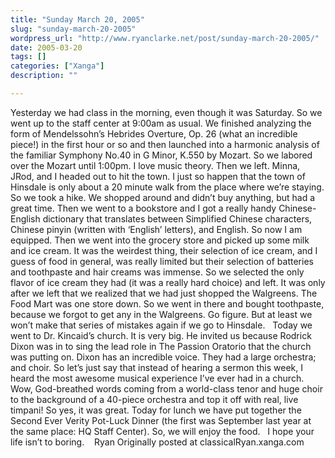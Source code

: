 ```yaml
---
title: "Sunday March 20, 2005"
slug: "sunday-march-20-2005"
wordpress_url: "http://www.ryanclarke.net/post/sunday-march-20-2005/"
date: 2005-03-20
tags: []
categories: ["Xanga"]
description: ""

---
```


Yesterday we had class in the morning, even though it was Saturday. So we went up to the staff center at 9:00am as usual. We finished analyzing the form of Mendelssohn’s Hebrides Overture, Op. 26 (what an incredible piece!) in the first hour or so and then launched into a harmonic analysis of the familiar Symphony No.40 in G Minor, K.550 by Mozart. So we labored over the Mozart until 1:00pm. I love music theory.
 Then we left. Minna, JRod, and I headed out to hit the town. I just so happen that the town of Hinsdale is only about a 20 minute walk from the place where we’re staying. So we took a hike. We shopped around and didn’t buy anything, but had a great time. Then we went to a bookstore and I got a really handy Chinese-English dictionary that translates between Simplified Chinese characters, Chinese pinyin (written with ‘English’ letters), and English. So now I am equipped. Then we went into the grocery store and picked up some milk and ice cream. It was the weirdest thing, their selection of ice cream, and I guess of food in general, was really limited but their selection of batteries and toothpaste and hair creams was immense. So we selected the only flavor of ice cream they had (it was a really hard choice) and left. It was only after we left that we realized that we had just shopped the Walgreens. The Food Mart was one store down. So we went in there and bought toothpaste, because we forgot to get any in the Walgreens. Go figure. But at least we won’t make that series of mistakes again if we go to Hinsdale.
 
 Today we went to Dr. Kincaid’s church. It is very big. He invited us because Rodrick Dixon was in to sing the lead role in The Passion Oratorio that the church was putting on. Dixon has an incredible voice. They had a large orchestra; and choir. So let’s just say that instead of hearing a sermon this week, I heard the most awesome musical experience I’ve ever had in a church. Wow, God-breathed words coming from a world-class tenor and huge choir to the background of a 40-piece orchestra and top it off with real, live timpani! So yes, it was great. Today for lunch we have put together the Second Ever Verity Pot-Luck Dinner (the first was September last year at the same place: HQ Staff Center). So, we will enjoy the food.
 
 I hope your life isn’t to boring. 
 
 Ryan
Originally posted at classicalRyan.xanga.com
